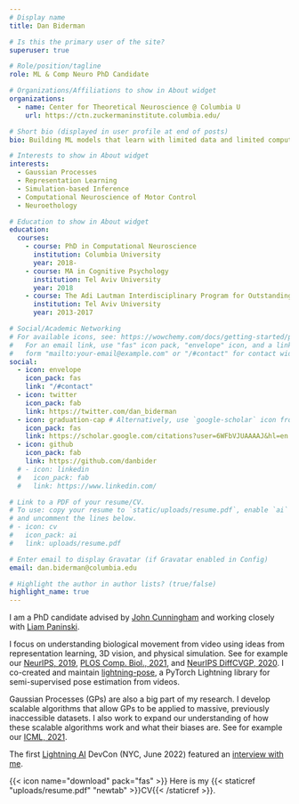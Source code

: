 ```yaml
---
# Display name
title: Dan Biderman

# Is this the primary user of the site?
superuser: true

# Role/position/tagline
role: ML & Comp Neuro PhD Candidate

# Organizations/Affiliations to show in About widget
organizations:
  - name: Center for Theoretical Neuroscience @ Columbia U
    url: https://ctn.zuckermaninstitute.columbia.edu/

# Short bio (displayed in user profile at end of posts)
bio: Building ML models that learn with limited data and limited compute. Using them to understand brain and behavior.

# Interests to show in About widget
interests:
  - Gaussian Processes
  - Representation Learning
  - Simulation-based Inference
  - Computational Neuroscience of Motor Control
  - Neuroethology

# Education to show in About widget
education:
  courses:
    - course: PhD in Computational Neuroscience
      institution: Columbia University
      year: 2018-
    - course: MA in Cognitive Psychology
      institution: Tel Aviv University
      year: 2018
    - course: The Adi Lautman Interdisciplinary Program for Outstanding Students (Cog. Sci., Math, Neurobio.)
      institution: Tel Aviv University
      year: 2013-2017

# Social/Academic Networking
# For available icons, see: https://wowchemy.com/docs/getting-started/page-builder/#icons
#   For an email link, use "fas" icon pack, "envelope" icon, and a link in the
#   form "mailto:your-email@example.com" or "/#contact" for contact widget.
social:
  - icon: envelope
    icon_pack: fas
    link: "/#contact"
  - icon: twitter
    icon_pack: fab
    link: https://twitter.com/dan_biderman
  - icon: graduation-cap # Alternatively, use `google-scholar` icon from `ai` icon pack
    icon_pack: fas
    link: https://scholar.google.com/citations?user=6WFbVJUAAAAJ&hl=en
  - icon: github
    icon_pack: fab
    link: https://github.com/danbider
  # - icon: linkedin
  #   icon_pack: fab
  #   link: https://www.linkedin.com/

# Link to a PDF of your resume/CV.
# To use: copy your resume to `static/uploads/resume.pdf`, enable `ai` icons in `params.toml`,
# and uncomment the lines below.
# - icon: cv
#   icon_pack: ai
#   link: uploads/resume.pdf

# Enter email to display Gravatar (if Gravatar enabled in Config)
email: dan.biderman@columbia.edu

# Highlight the author in author lists? (true/false)
highlight_name: true
---
```


I am a PhD candidate advised by [John Cunningham](https://stat.columbia.edu/~cunningham/) and working closely with [Liam Paninski](http://www.stat.columbia.edu/~liam/).

I focus on understanding biological movement from video using ideas from representation learning, 3D vision, and physical simulation. See for example our [NeurIPS, 2019](https://papers.nips.cc/paper/2019/hash/a10463df69e52e78372b724471434ec9-Abstract.html), [PLOS Comp. Biol., 2021](https://journals.plos.org/ploscompbiol/article?id=10.1371/journal.pcbi.1009439), and [NeurIPS DiffCVGP, 2020](https://montrealrobotics.ca/diffcvgp/assets/papers/2.pdf).
I co-created and maintain [lightning-pose](https://github.com/danbider/lightning-pose), a PyTorch Lightning library for semi-supervised pose estimation from videos.

Gaussian Processes (GPs) are also a big part of my research. I develop scalable algorithms that allow GPs to be applied to massive, previously inaccessible datasets. I also work to expand our understanding of how these scalable algorithms work and what their biases are. See for example our [ICML, 2021](https://arxiv.org/pdf/2102.06695.pdf).

The first [Lightning AI](https://lightning.ai/) DevCon (NYC, June 2022) featured an [interview with me](https://www.youtube.com/watch?v=FoKuzkZVnuk).

{{< icon name="download" pack="fas" >}} Here is my {{< staticref "uploads/resume.pdf" "newtab" >}}CV{{< /staticref >}}.
